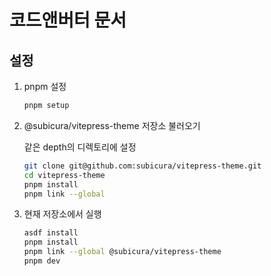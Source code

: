 # 코드앤버터 문서

## 설정

1. pnpm 설정

   ```sh
   pnpm setup
   ```

2. @subicura/vitepress-theme 저장소 불러오기

   같은 depth의 디렉토리에 설정

   ```sh
   git clone git@github.com:subicura/vitepress-theme.git
   cd vitepress-theme
   pnpm install
   pnpm link --global
   ```

3. 현재 저장소에서 실행

   ```sh
   asdf install
   pnpm install
   pnpm link --global @subicura/vitepress-theme
   pnpm dev
   ```
